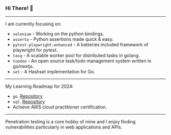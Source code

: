 ### Hi There! 👋

-----

I am currently focusing on:

 - `selenium` - Working on the python bindings.
 - `asserto` - Python assertions made quick & easy.
 - `pytest-playwright-enhanced` - A batteries included framework of playwright for pytest.
 - `tasq` - A scalable worker pool for distributed tasks in golang.
 - `toodoo` - An open source task/todo management system written in go/nextjs.
 - `set` - A Hashset implementation for Go.

-----

My Learning Roadmap for 2024:

 - `go`. [Repository](https://github.com/symonk/learning-golang)
 - `sql`. [Repository](https://github.com/symonk/learning-sql)
 - Achieve AWS cloud practitioner certification.

-----

Penetration testing is a core hobby of mine and I enjoy finding vulnerabilities particularly in
web applications and APIs.
